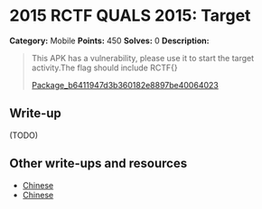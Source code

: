 # 2015 RCTF QUALS 2015: Target

**Category:** Mobile
**Points:** 450
**Solves:** 0
**Description:**

> This APK has a vulnerability, please use it to start the target activity.The flag should include RCTF{}
> 
> 
> [Package_b6411947d3b360182e8897be40064023](./Package_b6411947d3b360182e8897be40064023)


## Write-up

(TODO)

## Other write-ups and resources

* [Chinese](http://drops.wooyun.org/mobile/10557)
* [Chinese](http://roisfzu.org/static/rctf2015-writeup.pdf)
